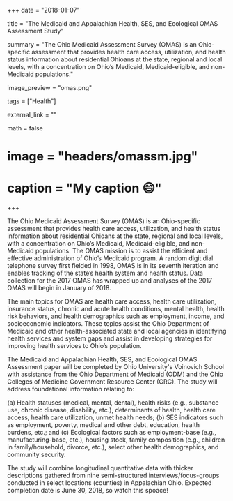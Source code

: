 +++
date = "2018-01-07"

title = "The Medicaid and Appalachian Health, SES, and Ecological OMAS Assessment Study"

summary = "The Ohio Medicaid Assessment Survey (OMAS) is an Ohio-specific assessment that provides health care access, utilization, and health status information about residential Ohioans at the state, regional and local levels, with a concentration on Ohio’s Medicaid, Medicaid-eligible, and non-Medicaid populations."

image_preview = "omas.png"

tags = ["Health"]

external_link = ""

math = false

# image = "headers/omassm.jpg"
# caption = "My caption :smile:"
+++

The Ohio Medicaid Assessment Survey (OMAS) is an Ohio-specific assessment that provides health care access, utilization, and health status information about residential Ohioans at the state, regional and local levels, with a concentration on Ohio’s Medicaid, Medicaid-eligible, and non-Medicaid populations. The OMAS mission is to assist the efficient and effective administration of Ohio’s Medicaid program. A random digit dial telephone survey first fielded in 1998, OMAS is in its seventh iteration and enables tracking of the state’s health system and health status. Data collection for the 2017 OMAS has wrapped up and analyses of the 2017 OMAS will begin in January of 2018. 

The main topics for OMAS are health care access, health care utilization, insurance status, chronic and acute health conditions, mental health, health risk behaviors, and health demographics such as employment, income, and socioeconomic indicators. These topics assist the Ohio Department of Medicaid and other health-associated state and local agencies in identifying health services and system gaps and assist in developing strategies for improving health services to Ohio’s population.

The Medicaid and Appalachian Health, SES, and Ecological OMAS Assessment paper will be completed by Ohio University's Voinovich School with assistance from the Ohio Department of Medicaid (ODM) and the Ohio Colleges of Medicine Government Resource Center (GRC). The study will address foundational information relating to: 

(a)	Health statuses (medical, mental, dental), health risks (e.g., substance use, chronic disease, disability, etc.), determinants of health, health care access, health care utilization, unmet health needs; 
(b)	SES indicators such as employment, poverty, medical and other debt, education, health burdens, etc.; and 
(c)	Ecological factors such as employment-base (e.g., manufacturing-base, etc.), housing stock, family composition (e.g., children in family/household, divorce, etc.), select other health demographics, and community security. 

The study will combine longitudinal quantitative data with thicker descriptions gathered from nine semi-structured interviews/focus-groups conducted in select locations (counties) in Appalachian Ohio. Expected completion date is June 30, 2018, so watch this spoace!  


